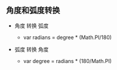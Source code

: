
## 角度和弧度转换

* 角度 转换 弧度
  - var radians = degree * (Math.PI/180) 
  
* 弧度 转换 角度
  - var degree = radians * (180/Math.PI) 
